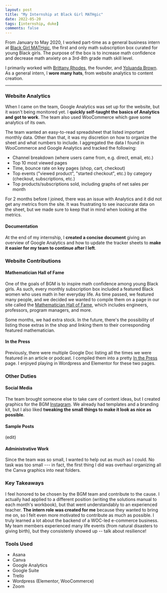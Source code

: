 ```yaml
---
layout: post
title: "My Internship at Black Girl MATHgic" 
date: 2022-05-20
tags: [internship, duke]
comments: false 
---
```


From January to May 2020, I worked part-time as a general business intern at [Black Girl MATHgic](https://blackgirlmathgic.com/), the first and only math subscription box curated for young Black girls. The purpose of the box is to increase math confidence and decrease math anxiety on a 3rd-8th grade math skill level. 

I primarily worked with [Brittany Rhodes](https://www.linkedin.com/in/brittanyrhodesbgm/), the founder, and [Yoluanda Brown](https://www.linkedin.com/in/yoluandabrown/). As a general intern, I **wore many hats**, from website analytics to content creation. 

_________________

### Website Analytics 

When I came on the team, Google Analytics was set up for the website, but it wasn't being monitored yet. I **quickly self-taught the basics of Analytics and got to work**. The team also used WooCommerce which gave some analytics of its own. 

The team wanted an easy-to-read spreadsheet that listed important monthly data. Other than that, it was my discretion on how to organize the sheet and what numbers to include. I aggregated the data I found in WooCommerce and Google Analytics and tracked the following: 
- Channel breakdown (where users came from, e.g. direct, email, etc.)
- Top 10 most viewed pages
- Time, bounce rate on key pages (shop, cart, checkout)
- Top events ("viewed product", "started checkout", etc.) by category (checkout, subscriptions, etc.)
- Top products/subscriptions sold, including graphs of net sales per month 

For 2 months before I joined, there was an issue with Analytics and it did not get any metrics from the site. It was frustrating to see inaccurate data on the sheet, but we made sure to keep that in mind when looking at the metrics. 

#### Documentation 

At the end of my internship, I **created a concise document** giving an overview of Google Analytics and how to update the tracker sheets to **make it easier for my team to continue after I left**. 

### Website Contributions 

#### Mathematician Hall of Fame 

One of the goals of BGM is to inspire math confidence among young Black girls. As such, every monthly subscription box included a featured Black women who uses math in her everyday life. As time passed, we featured many people, and we decided we wanted to compile them on a page in our site called the [Mathematician Hall of Fame](https://blackgirlmathgic.com/mathematician-hall-of-fame/), which includes engineers, professors, program managers, and more. 

Some months, we had extra stock. In the future, there's the possibility of listing those extras in the shop and linking them to their corresponding featured mathematician. 

#### In the Press 

Previously, there were multiple Google Doc listing all the times we were featured in an article or podcast. I compiled them into a pretty [In the Press](https://blackgirlmathgic.com/in-the-press/) page. I enjoyed playing in Wordpress and Elementor for these two pages. 

### Other Duties 

#### Social Media 

The team brought someone else to take care of content ideas, but I created graphics for the BGM [Instagram](https://www.instagram.com/blackgirlmathgic). We already had templates and a branding kit, but I also liked **tweaking the small things to make it look as nice as possible**. 

#### Sample Posts 

(edit)

#### Administrative Work 

Since the team was so small, I wanted to help out as much as I could. No task was too small --- in fact, the first thing I did was overhaul organizing all the Canva graphics into neat folders. 

### Key Takeaways 

I feel honored to be chosen by the BGM team and contribute to the cause. I actually had applied to a different position (writing the solutions manual to each month's workbook), but that went understandably to an experienced teacher. **The intern role was created for me** because they wanted to bring me on, so I felt even more motivated to contribute as much as possible. I truly learned a lot about the backend of a WOC-led e-commerce business. My team members experienced many life events (from natural disasters to giving birth), but they consistenly showed up -- talk about resilience! 

### Tools Used 
- Asana 
- Canva 
- Google Analytics 
- Google Suite 
- Trello 
- Wordpress (Elementor, WooCommerce)
- Zoom 
